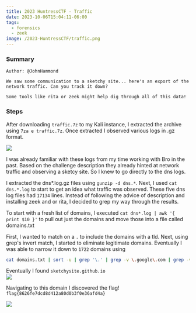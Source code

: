 ```yaml
---
title: 2023 HuntressCTF - Traffic
date: 2023-10-06T15:04:11-06:00
tags:
  - forensics
  - zeek
image: /2023-HuntressCTF/traffic.png
---
```


### Summary
```
Author: @JohnHammond

We saw some communication to a sketchy site... here's an export of the network traffic. Can you track it down?

Some tools like rita or zeek might help dig through all of this data!
```

### Steps

After downloading ```traffic.7z``` to my Kali instance, I extracted the archive using ```7za e traffic.7z```.  Once extracted I observed various logs in .gz format.


![](/2023-HuntressCTF/zeeklogs.png)

I was already familiar with these logs from my time working with Bro in the past.  Based on the challenge description they already hinted at network traffic and observing a sketcy site. So I knew to go directly to the dns logs. 

I extracted the dns*.log.gz files using ```gunzip -d dns.*```.  Next, I used ```cat dns.*.log``` to start to get an idea what traffic was observed.  These five dns log files had ```17134``` lines. Instead of following the advice of description and installing zeek and or rita, I decided to grep my way through the results. 

To start with a fresh list of domains, I executed ```cat dns*.log | awk '{ print $10 }'``` to pull out just the domains and move those into a file called domains.txt

First, I wanted to match on a ```.``` to include the domains with a tld. Next, using grep's invert match, I started to eliminate legitimate domains.  Eventually I was able to narrow it down to ```1722```  domains using 

```bash
cat domains.txt | sort -u | grep '\.' | grep -v \.google\.com | grep -v \.local | grep -v \.yahoodns\.net | grep -v \.microsoft\. | grep -v \.amazonaws\. | grep -v \.akamaihd\. | grep -v yahoo\. 
``` 

Eventually I found ```sketchysite.github.io```<br>
![](/2023-HuntressCTF/sketchysite.png)

Navigating to this domain I discovered the flag!<br>
```flag{8626fe7dcd8d412a80d0b3f0e36afd4a}```

![](/2023-HuntressCTF/flag.png)
